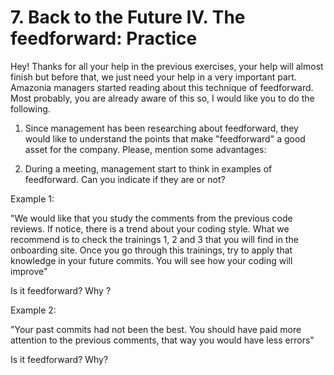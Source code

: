 # 7. Back to the Future IV. The feedforward: Practice

Hey! Thanks for all your help in the previous exercises, your help will almost finish but before that, we just need your help in a very important part. Amazonia managers started reading about this technique of feedforward. Most probably, you are already aware of this so, I would like you to do the following.

1) Since management has been researching about feedforward, they would like to understand the points that make "feedforward" a good asset for the company. Please, mention some advantages:




2) During a meeting, management start to think in examples of feedforward. Can you indicate if they are or not?

Example 1:

"We would like that you study the comments from the previous code reviews. If notice, there is a trend about your coding style. What we recommend is to check the trainings 1, 2 and 3 that you will find in the onboarding site. Once you go through this trainings, try to apply that knowledge in your future commits. You will see how your coding will improve"

Is it feedforward?
Why ?

Example 2:

"Your past commits had not been the best. You should have paid more attention to the previous comments, that way you would have less errors"

Is it feedforward?
Why?
